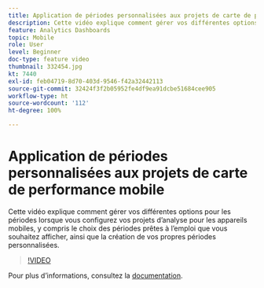 ```yaml
---
title: Application de périodes personnalisées aux projets de carte de performance mobile
description: Cette vidéo explique comment gérer vos différentes options pour les périodes lorsque vous configurez vos projets dʼanalyse pour les appareils mobiles, y compris le choix des périodes prêtes à lʼemploi que vous souhaitez afficher, ainsi que la création de vos propres périodes personnalisées.
feature: Analytics Dashboards
topic: Mobile
role: User
level: Beginner
doc-type: feature video
thumbnail: 332454.jpg
kt: 7440
exl-id: feb04719-8d70-403d-9546-f42a32442113
source-git-commit: 32424f3f2b05952fe4df9ea91dcbe51684cee905
workflow-type: ht
source-wordcount: '112'
ht-degree: 100%

---
```


# Application de périodes personnalisées aux projets de carte de performance mobile

Cette vidéo explique comment gérer vos différentes options pour les périodes lorsque vous configurez vos projets dʼanalyse pour les appareils mobiles, y compris le choix des périodes prêtes à lʼemploi que vous souhaitez afficher, ainsi que la création de vos propres périodes personnalisées.

>[!VIDEO](https://video.tv.adobe.com/v/332454/?quality=12&learn=on)

Pour plus dʼinformations, consultez la [documentation](https://experienceleague.adobe.com/docs/analytics/analyze/mobapp/curator.html?lang=fr).
